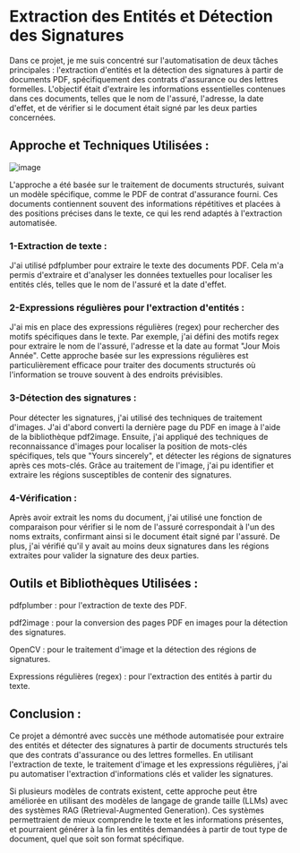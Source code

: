 # Extraction des Entités et Détection des Signatures 

Dans ce projet, je me suis concentré sur l'automatisation de deux tâches principales : l'extraction d'entités et la détection des signatures à partir de documents PDF, spécifiquement des contrats d'assurance ou des lettres formelles. L'objectif était d'extraire les informations essentielles contenues dans ces documents, telles que le nom de l'assuré, l'adresse, la date d'effet, et de vérifier si le document était signé par les deux parties concernées.

## Approche et Techniques Utilisées :

![image](https://github.com/user-attachments/assets/2c80d747-b1ac-40c9-9643-697a2bd6a45e) 


L'approche a été basée sur le traitement de documents structurés, suivant un modèle spécifique, comme le PDF de contrat d'assurance fourni. Ces documents contiennent souvent des informations répétitives et placées à des positions précises dans le texte, ce qui les rend adaptés à l'extraction automatisée.

### 1-Extraction de texte :

J'ai utilisé pdfplumber pour extraire le texte des documents PDF. Cela m'a permis d'extraire et d'analyser les données textuelles pour localiser les entités clés, telles que le nom de l'assuré et la date d'effet.

### 2-Expressions régulières pour l'extraction d'entités :

J'ai mis en place des expressions régulières (regex) pour rechercher des motifs spécifiques dans le texte. Par exemple, j'ai défini des motifs regex pour extraire le nom de l'assuré, l'adresse et la date au format "Jour Mois Année". Cette approche basée sur les expressions régulières est particulièrement efficace pour traiter des documents structurés où l'information se trouve souvent à des endroits prévisibles.

### 3-Détection des signatures :

Pour détecter les signatures, j'ai utilisé des techniques de traitement d'images. J'ai d'abord converti la dernière page du PDF en image à l'aide de la bibliothèque pdf2image. Ensuite, j'ai appliqué des techniques de reconnaissance d'images pour localiser la position de mots-clés spécifiques, tels que "Yours sincerely", et détecter les régions de signatures après ces mots-clés. Grâce au traitement de l'image, j'ai pu identifier et extraire les régions susceptibles de contenir des signatures.

### 4-Vérification :

Après avoir extrait les noms du document, j'ai utilisé une fonction de comparaison pour vérifier si le nom de l'assuré correspondait à l'un des noms extraits, confirmant ainsi si le document était signé par l'assuré. De plus, j'ai vérifié qu'il y avait au moins deux signatures dans les régions extraites pour valider la signature des deux parties.


## Outils et Bibliothèques Utilisées :

pdfplumber :  pour l'extraction de texte des PDF.

pdf2image : pour la conversion des pages PDF en images pour la détection des signatures.

OpenCV : pour le traitement d'image et la détection des régions de signatures.

Expressions régulières (regex) : pour l'extraction des entités à partir du texte.

## Conclusion :
Ce projet a démontré avec succès une méthode automatisée pour extraire des entités et détecter des signatures à partir de documents structurés tels que des contrats d'assurance ou des lettres formelles. En utilisant l'extraction de texte, le traitement d'image et les expressions régulières, j'ai pu automatiser l'extraction d'informations clés et valider les signatures.

Si plusieurs modèles de contrats existent, cette approche peut être améliorée en utilisant des modèles de langage de grande taille (LLMs) avec des systèmes RAG (Retrieval-Augmented Generation). Ces systèmes permettraient de mieux comprendre le texte et les informations présentes, et pourraient générer à la fin les entités demandées à partir de tout type de document, quel que soit son format spécifique.
